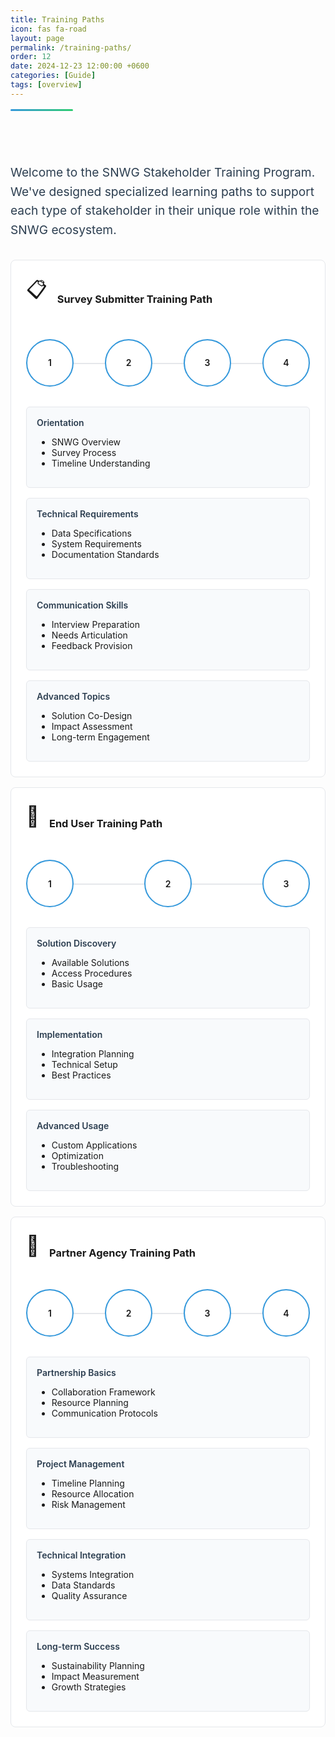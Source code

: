 ```yaml
---
title: Training Paths
icon: fas fa-road
layout: page
permalink: /training-paths/
order: 12
date: 2024-12-23 12:00:00 +0600  
categories: [Guide]  
tags: [overview]  
---
```


<div class="header-line"></div>

<div class="intro-section">
    <div class="intro-content">
        <p class="lead-text">Welcome to the SNWG Stakeholder Training Program. We've designed specialized learning paths to support each type of stakeholder in their unique role within the SNWG ecosystem.</p>    
</div>

<div class="training-paths">
    <!-- Survey Submitters-->
    <div class="training-path">
        <div class="path-header">
        <div class="path-icon">📋</div>
            <h3>Survey Submitter Training Path</h3>
        </div>
        <div class="timeline">
            <div class="milestone">1</div>
            <div class="milestone">2</div>
            <div class="milestone">3</div>
            <div class="milestone">4</div>
        </div>
        <div class="path-content">
            <div class="module">
                <div class="module-title">Orientation</div>
                <ul>
                    <li>SNWG Overview</li>
                    <li>Survey Process</li>
                    <li>Timeline Understanding</li>
                </ul>
            </div>
            <div class="module">
                <div class="module-title">Technical Requirements</div>
                <ul>
                    <li>Data Specifications</li>
                    <li>System Requirements</li>
                    <li>Documentation Standards</li>
                </ul>
            </div>
            <div class="module">
                <div class="module-title">Communication Skills</div>
                <ul>
                    <li>Interview Preparation</li>
                    <li>Needs Articulation</li>
                    <li>Feedback Provision</li>
                </ul>
            </div>
            <div class="module">
                <div class="module-title">Advanced Topics</div>
                <ul>
                    <li>Solution Co-Design</li>
                    <li>Impact Assessment</li>
                    <li>Long-term Engagement</li>
                </ul>
            </div>
        </div>
    </div>
    <!--End Users-->
    <div class="training-path">
        <div class="path-header">
            <div class="path-icon">👥</div>
            <h3>End User Training Path</h3>
        </div>
        <div class="timeline">
            <div class="milestone">1</div>
            <div class="milestone">2</div>
            <div class="milestone">3</div>
        </div>
        <div class="path-content">
            <div class="module">
                <div class="module-title">Solution Discovery</div>
                <ul>
                    <li>Available Solutions</li>
                    <li>Access Procedures</li>
                    <li>Basic Usage</li>
                </ul>
            </div>
            <div class="module">
                <div class="module-title">Implementation</div>
                <ul>
                    <li>Integration Planning</li>
                    <li>Technical Setup</li>
                    <li>Best Practices</li>
                </ul>
            </div>
            <div class="module">
                <div class="module-title">Advanced Usage</div>
                <ul>
                    <li>Custom Applications</li>
                    <li>Optimization</li>
                    <li>Troubleshooting</li>
                </ul>
            </div>
        </div>
    </div>
    <!--Partner Agencies-->
    <div class="training-path">
        <div class="path-header">
            <div class="path-icon">🤝</div>
            <h3>Partner Agency Training Path</h3>
        </div>
        <div class="timeline">
            <div class="milestone">1</div>
            <div class="milestone">2</div>
            <div class="milestone">3</div>
            <div class="milestone">4</div>
        </div>
        <div class="path-content">
            <div class="module">
                <div class="module-title">Partnership Basics</div>
                <ul>
                    <li>Collaboration Framework</li>
                    <li>Resource Planning</li>
                    <li>Communication Protocols</li>
                </ul>
            </div>
            <div class="module">
                <div class="module-title">Project Management</div>
                <ul>
                    <li>Timeline Planning</li>
                    <li>Resource Allocation</li>
                    <li>Risk Management</li>
                </ul>
            </div>
            <div class="module">
                <div class="module-title">Technical Integration</div>
                <ul>
                    <li>Systems Integration</li>
                    <li>Data Standards</li>
                    <li>Quality Assurance</li>
                </ul>
            </div>
            <div class="module">
                <div class="module-title">Long-term Success</div>
                <ul>
                    <li>Sustainability Planning</li>
                    <li>Impact Measurement</li>
                    <li>Growth Strategies</li>
                </ul>
            </div>
        </div>
    </div>
</div>

<style>
.intro-section {
    max-width: 1200px;
    margin: 0 auto;
    padding: 2rem 0;
}

.header-line {
    height: 3px;
    background: linear-gradient(to right, #3498db, #2ecc71);
    margin: 1rem 0 2rem 0;
    width: 100px;
    border-radius: 2px;
}

.lead-text {
    font-size: 1.2rem;
    color: #2c3e50;
    margin-bottom: 2rem;
    line-height: 1.6;
}

.path-grid {
    display: grid;
    grid-template-columns: repeat(auto-fit, minmax(300px, 1fr));
    gap: 1.5rem;
    margin: 1.5rem 0;
}

.path-card {
    background: white;
    padding: 1.5rem;
    border-radius: 8px;
    border: 1px solid #e5e7eb;
    transition: transform 0.2s ease;
}

.path-card:hover {
    transform: translateY(-2px);
    box-shadow: 0 4px 8px rgba(0, 0, 0, 0.1);
}

.path-icon {
    font-size: 2rem;
    margin-bottom: 1rem;
}

.path-card h4 {
    color: #2c3e50;
    margin: 0.5rem 0;
}

.path-card p {
    color: #64748b;
    margin-bottom: 1rem;
}

.duration {
    display: inline-block;
    background: #f1f5f9;
    padding: 0.25rem 0.75rem;
    border-radius: 999px;
    font-size: 0.875rem;
    color: #64748b;
}

.key-info {
    background: #f8fafc;
    border-left: 4px solid #3498db;
    padding: 1rem;
    margin-top: 2rem;
    border-radius: 0 4px 4px 0;
}

.key-info p {
    margin: 0;
}

@media (max-width: 768px) {
    .intro-section {
        padding: 1rem;
    }
    
    .path-grid {
        grid-template-columns: 1fr;
    }
}

.training-path {
    border: 1px solid #e5e7eb;
    border-radius: 8px;
    padding: 1.5rem;
    margin-bottom: 1rem;
    background: white;
}

.path-header {
    display: flex;
    align-items: center;
    gap: 1rem;
    margin-bottom: 1rem;
}

.path-content {
    display: grid;
    grid-template-columns: repeat(auto-fit, minmax(250px, 1fr));
    gap: 1rem;
}

.module {
    background: #f8fafc;
    padding: 1rem;
    border-radius: 6px;
    border: 1px solid #e5e7eb;
}

.module-title {
    font-weight: 600;
    margin-bottom: 0.5rem;
    color: #2c3e50;
}

.timeline {
    display: flex;
    margin: 2rem 0;
    position: relative;
    justify-content: space-between;
}

.timeline::before {
    content: '';
    position: absolute;
    top: 50%;
    left: 0;
    right: 0;
    height: 2px;
    background: #e5e7eb;
    z-index: 1;
}

.milestone {
    position: relative;
    z-index: 2;
    background: white;
    padding: 1rem;
    border: 2px solid #3498db;
    border-radius: 50%;
    width: 40px;
    height: 40px;
    display: flex;
    align-items: center;
    justify-content: center;
    font-weight: 600;
}
</style>
